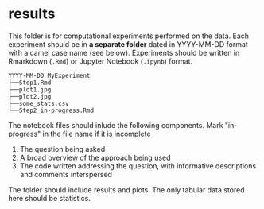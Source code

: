 # results

This folder is for computational experiments performed on the data. Each experiment should be in **a separate folder** dated in YYYY-MM-DD format with a camel case name (see below). Experiments should be written in Rmarkdown (`.Rmd`) or Jupyter Notebook (`.ipynb`) format.


    YYYY-MM-DD_MyExperiment
    ├──Step1.Rmd
    ├──plot1.jpg
    ├──plot2.jpg
    ├──some_stats.csv
    └──Step2_in-progress.Rmd


The notebook files should inlude the following components. Mark "in-progress" in the file name if it is incomplete
1. The question being asked
2. A broad overview of the approach being used
3. The code written addressing the question, with informative descriptions and comments interspersed

The folder should include results and plots. The only tabular data stored here should be statistics.